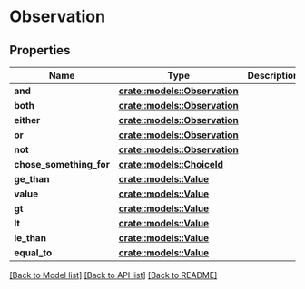 # Observation

## Properties

Name | Type | Description | Notes
------------ | ------------- | ------------- | -------------
**and** | [**crate::models::Observation**](Observation.md) |  | 
**both** | [**crate::models::Observation**](Observation.md) |  | 
**either** | [**crate::models::Observation**](Observation.md) |  | 
**or** | [**crate::models::Observation**](Observation.md) |  | 
**not** | [**crate::models::Observation**](Observation.md) |  | 
**chose_something_for** | [**crate::models::ChoiceId**](ChoiceId.md) |  | 
**ge_than** | [**crate::models::Value**](Value.md) |  | 
**value** | [**crate::models::Value**](Value.md) |  | 
**gt** | [**crate::models::Value**](Value.md) |  | 
**lt** | [**crate::models::Value**](Value.md) |  | 
**le_than** | [**crate::models::Value**](Value.md) |  | 
**equal_to** | [**crate::models::Value**](Value.md) |  | 

[[Back to Model list]](../README.md#documentation-for-models) [[Back to API list]](../README.md#documentation-for-api-endpoints) [[Back to README]](../README.md)


